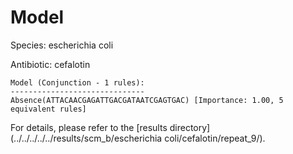 
# Model

Species: escherichia coli

Antibiotic: cefalotin

```
Model (Conjunction - 1 rules):
------------------------------
Absence(ATTACAACGAGATTGACGATAATCGAGTGAC) [Importance: 1.00, 5 equivalent rules]

```

For details, please refer to the [results directory](../../../../../results/scm_b/escherichia coli/cefalotin/repeat_9/).


